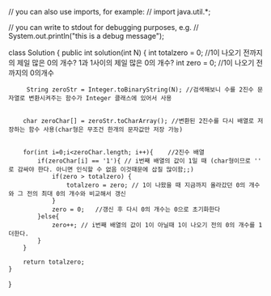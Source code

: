 // you can also use imports, for example:
// import java.util.*;

// you can write to stdout for debugging purposes, e.g.
// System.out.println("this is a debug message");

class Solution {
    public int solution(int N) {
        int totalzero = 0; //1이 나오기 전까지의 제일 많은 0의 개수? 1과 1사이의 제일 많은 0의 개수?
        int zero = 0;   //1이 나오기 전까지의 0의개수
        
         String zeroStr = Integer.toBinaryString(N); //검색해보니 수를 2진수 문자열로 변환시켜주는 함수가 Integer 클래스에 있어서 사용
        
         
        char zeroChar[] = zeroStr.toCharArray(); //변환된 2진수를 다시 배열로 저장하는 함수 사용(char형은 무조건 한개의 문자값만 저장 가능)
        
         
        for(int i=0;i<zeroChar.length; i++){    //2진수 배열
            if(zeroChar[i] == '1'){ // i번째 배열의 값이 1일 때 (char형이므로 '' 로 감싸야 한다. 아니면 인식할 수 없음 이것때문에 삽질 많이함;;)
                if(zero > totalzero) {
                    totalzero = zero; // 1이 나왔을 때 지금까지 올라갔던 0의 개수와 그 전의 최대 0의 개수와 비교해서 갱신
                }
                zero = 0;   //갱신 후 다시 0의 개수는 0으로 초기화한다
            }else{
                zero++; // i번째 배열의 값이 1이 아닐때 1이 나오기 전의 0의 개수를 1 더한다.
            }
        }
         
        return totalzero;
    }
}